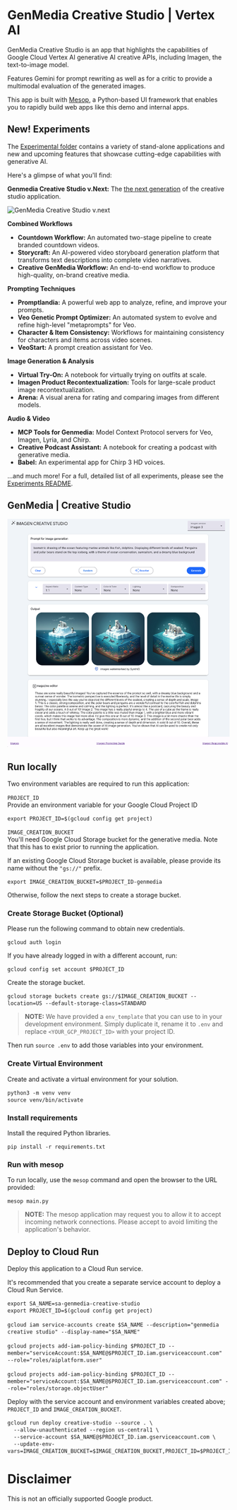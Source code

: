 # GenMedia Creative Studio | Vertex AI

GenMedia Creative Studio is an app that highlights the capabilities of Google Cloud Vertex AI generative AI creative APIs, including Imagen, the text-to-image model.

Features Gemini for prompt rewriting as well as for a critic to provide a multimodal evaluation of the generated images. 

This app is built with [Mesop](https://mesop-dev.github.io/mesop/), a Python-based UI framework that enables you to rapidly build web apps like this demo and internal apps.

## New! Experiments

The [Experimental folder](./experiments/) contains a variety of stand-alone applications and new and upcoming features that showcase cutting-edge capabilities with generative AI.

Here's a glimpse of what you'll find:

**Genmedia Creative Studio v.Next:** The [the next generation](./experiments/veo-app/) of the creative studio application.

![GenMedia Creative Studio v.next](https://github.com/user-attachments/assets/3878488c-92fa-4ea3-a529-cb6262dfc848)

**Combined Workflows**
*   **Countdown Workflow:** An automated two-stage pipeline to create branded countdown videos.
*   **Storycraft:** An AI-powered video storyboard generation platform that transforms text descriptions into complete video narratives.
*   **Creative GenMedia Workflow:** An end-to-end workflow to produce high-quality, on-brand creative media.

**Prompting Techniques**
*   **Promptlandia:** A powerful web app to analyze, refine, and improve your prompts.
*   **Veo Genetic Prompt Optimizer:** An automated system to evolve and refine high-level "metaprompts" for Veo.
*   **Character & Item Consistency:** Workflows for maintaining consistency for characters and items across video scenes.
*   **VeoStart:** A prompt creation assistant for Veo.

**Image Generation & Analysis**
*   **Virtual Try-On:** A notebook for virtually trying on outfits at scale.
*   **Imagen Product Recontextualization:** Tools for large-scale product image recontextualization.
*   **Arena:** A visual arena for rating and comparing images from different models.

**Audio & Video**
*   **MCP Tools for Genmedia:** Model Context Protocol servers for Veo, Imagen, Lyria, and Chirp.
*   **Creative Podcast Assistant:** A notebook for creating a podcast with generative media.
*   **Babel:** An experimental app for Chirp 3 HD voices.

...and much more! For a full, detailed list of all experiments, please see the [Experiments README](./experiments/README.md). 

## GenMedia | Creative Studio

![](./screenshots/creative_studio_02.png)



## Run locally

Two environment variables are required to run this application:

`PROJECT_ID`   
Provide an environment variable for your Google Cloud Project ID

```
export PROJECT_ID=$(gcloud config get project)
```

`IMAGE_CREATION_BUCKET`  
You'll need Google Cloud Storage bucket for the generative media. Note that this has to exist prior to running the application. 

If an existing Google Cloud Storage bucket is available, please provide its name without the `"gs://"` prefix.  

```
export IMAGE_CREATION_BUCKET=$PROJECT_ID-genmedia
```  

Otherwise, follow the next steps to create a storage bucket.  

### Create Storage Bucket (Optional) 

Please run the following command to obtain new credentials.  

```
gcloud auth login  
```  

If you have already logged in with a different account, run:  

```
gcloud config set account $PROJECT_ID  
```  

Create the storage bucket.  

```
gcloud storage buckets create gs://$IMAGE_CREATION_BUCKET --location=US --default-storage-class=STANDARD
```

> **NOTE:** We have provided a `env_template` that you can use to in your development environment. Simply duplicate it, rename it to `.env` and replace `<YOUR_GCP_PROJECT_ID>` with your project ID.  

Then run `source .env` to add those variables into your environment.  


### Create Virtual Environment 

Create and activate a virtual environment for your solution. 
```
python3 -m venv venv 
source venv/bin/activate
```  

### Install requirements

Install the required Python libraries.

```
pip install -r requirements.txt
```

### Run with mesop

To run locally, use the `mesop` command and open the browser to the URL provided:

```
mesop main.py
```

> **NOTE:** The mesop application may request you to allow it to accept incoming network connections. Please accept to avoid limiting the application's behavior.  


## Deploy to Cloud Run

Deploy this application to a Cloud Run service.

It's recommended that you create a separate service account to deploy a Cloud Run Service.


```
export SA_NAME=sa-genmedia-creative-studio
export PROJECT_ID=$(gcloud config get project)

gcloud iam service-accounts create $SA_NAME --description="genmedia creative studio" --display-name="$SA_NAME"

gcloud projects add-iam-policy-binding $PROJECT_ID --member="serviceAccount:$SA_NAME@$PROJECT_ID.iam.gserviceaccount.com"  --role="roles/aiplatform.user"

gcloud projects add-iam-policy-binding $PROJECT_ID --member="serviceAccount:$SA_NAME@$PROJECT_ID.iam.gserviceaccount.com" --role="roles/storage.objectUser"
```

Deploy with the service account and environment variables created above; `PROJECT_ID` and `IMAGE_CREATION_BUCKET`.

```
gcloud run deploy creative-studio --source . \
  --allow-unauthenticated --region us-central1 \
  --service-account $SA_NAME@$PROJECT_ID.iam.gserviceaccount.com \
  --update-env-vars=IMAGE_CREATION_BUCKET=$IMAGE_CREATION_BUCKET,PROJECT_ID=$PROJECT_ID
```

# Disclaimer

This is not an officially supported Google product.
